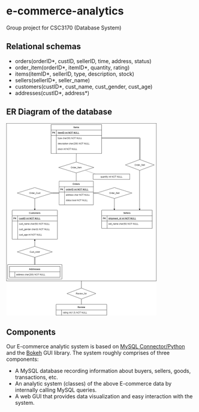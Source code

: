 # e-commerce-analytics
Group project for CSC3170 (Database System)


## Relational schemas
- orders(orderID*, custID, sellerID, time, address, status)
- order_item(orderID*, itemID*, quantity, rating)
- items(itemID*, sellerID, type, description, stock)
- sellers(sellerID*, seller_name)
- customers(custID*, cust_name, cust_gender, cust_age)
- addresses(custID*, address*)


## ER Diagram of the database

<img src="./ER_diagram.png" alt="ER_diagram" style="zoom:50%;" />



## Components

Our E-commerce analytic system is based on [MySQL Connector/Python](https://github.com/mysql/mysql-connector-python) and the [Bokeh](https://bokeh.org/) GUI library. The system roughly comprises of three components:

- A MySQL database recording information about buyers, sellers, goods, transactions, etc.
- An analytic system (classes) of the above E-commerce data by internally calling MySQL queries.
- A web GUI that provides data visualization and easy interaction with the system.
